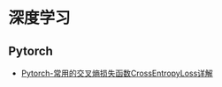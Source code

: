 # 深度学习

## Pytorch
* [Pytorch-常用的交叉熵损失函数CrossEntropyLoss详解](./2021/2021-03/2021-03-11/Pytorch-常用的交叉熵损失函数CrossEntropyLoss详解.md)
